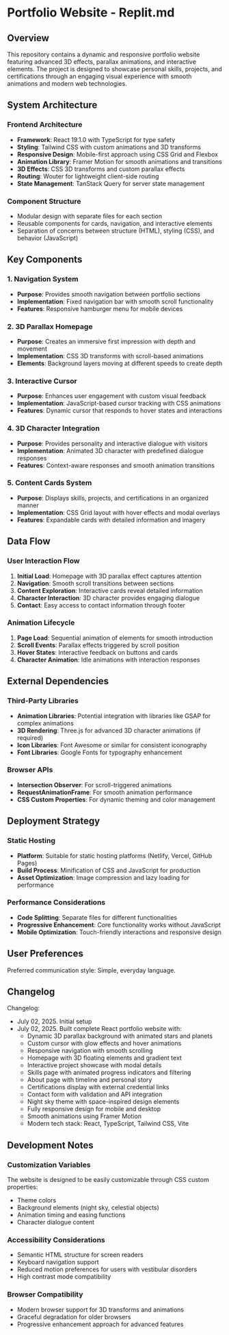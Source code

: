 # Portfolio Website - Replit.md

## Overview

This repository contains a dynamic and responsive portfolio website featuring advanced 3D effects, parallax animations, and interactive elements. The project is designed to showcase personal skills, projects, and certifications through an engaging visual experience with smooth animations and modern web technologies.

## System Architecture

### Frontend Architecture
- **Framework**: React 19.1.0 with TypeScript for type safety
- **Styling**: Tailwind CSS with custom animations and 3D transforms
- **Responsive Design**: Mobile-first approach using CSS Grid and Flexbox
- **Animation Library**: Framer Motion for smooth animations and transitions
- **3D Effects**: CSS 3D transforms and custom parallax effects
- **Routing**: Wouter for lightweight client-side routing
- **State Management**: TanStack Query for server state management

### Component Structure
- Modular design with separate files for each section
- Reusable components for cards, navigation, and interactive elements
- Separation of concerns between structure (HTML), styling (CSS), and behavior (JavaScript)

## Key Components

### 1. Navigation System
- **Purpose**: Provides smooth navigation between portfolio sections
- **Implementation**: Fixed navigation bar with smooth scroll functionality
- **Features**: Responsive hamburger menu for mobile devices

### 2. 3D Parallax Homepage
- **Purpose**: Creates an immersive first impression with depth and movement
- **Implementation**: CSS 3D transforms with scroll-based animations
- **Elements**: Background layers moving at different speeds to create depth

### 3. Interactive Cursor
- **Purpose**: Enhances user engagement with custom visual feedback
- **Implementation**: JavaScript-based cursor tracking with CSS animations
- **Features**: Dynamic cursor that responds to hover states and interactions

### 4. 3D Character Integration
- **Purpose**: Provides personality and interactive dialogue with visitors
- **Implementation**: Animated 3D character with predefined dialogue responses
- **Features**: Context-aware responses and smooth animation transitions

### 5. Content Cards System
- **Purpose**: Displays skills, projects, and certifications in an organized manner
- **Implementation**: CSS Grid layout with hover effects and modal overlays
- **Features**: Expandable cards with detailed information and imagery

## Data Flow

### User Interaction Flow
1. **Initial Load**: Homepage with 3D parallax effect captures attention
2. **Navigation**: Smooth scroll transitions between sections
3. **Content Exploration**: Interactive cards reveal detailed information
4. **Character Interaction**: 3D character provides engaging dialogue
5. **Contact**: Easy access to contact information through footer

### Animation Lifecycle
1. **Page Load**: Sequential animation of elements for smooth introduction
2. **Scroll Events**: Parallax effects triggered by scroll position
3. **Hover States**: Interactive feedback on buttons and cards
4. **Character Animation**: Idle animations with interaction responses

## External Dependencies

### Third-Party Libraries
- **Animation Libraries**: Potential integration with libraries like GSAP for complex animations
- **3D Rendering**: Three.js for advanced 3D character animations (if required)
- **Icon Libraries**: Font Awesome or similar for consistent iconography
- **Font Libraries**: Google Fonts for typography enhancement

### Browser APIs
- **Intersection Observer**: For scroll-triggered animations
- **RequestAnimationFrame**: For smooth animation performance
- **CSS Custom Properties**: For dynamic theming and color management

## Deployment Strategy

### Static Hosting
- **Platform**: Suitable for static hosting platforms (Netlify, Vercel, GitHub Pages)
- **Build Process**: Minification of CSS and JavaScript for production
- **Asset Optimization**: Image compression and lazy loading for performance

### Performance Considerations
- **Code Splitting**: Separate files for different functionalities
- **Progressive Enhancement**: Core functionality works without JavaScript
- **Mobile Optimization**: Touch-friendly interactions and responsive design

## User Preferences

Preferred communication style: Simple, everyday language.

## Changelog

Changelog:
- July 02, 2025. Initial setup
- July 02, 2025. Built complete React portfolio website with:
  * Dynamic 3D parallax background with animated stars and planets
  * Custom cursor with glow effects and hover animations  
  * Responsive navigation with smooth scrolling
  * Homepage with 3D floating elements and gradient text
  * Interactive project showcase with modal details
  * Skills page with animated progress indicators and filtering
  * About page with timeline and personal story
  * Certifications display with external credential links
  * Contact form with validation and API integration
  * Night sky theme with space-inspired design elements
  * Fully responsive design for mobile and desktop
  * Smooth animations using Framer Motion
  * Modern tech stack: React, TypeScript, Tailwind CSS, Vite

## Development Notes

### Customization Variables
The website is designed to be easily customizable through CSS custom properties:
- Theme colors
- Background elements (night sky, celestial objects)
- Animation timing and easing functions
- Character dialogue content

### Accessibility Considerations
- Semantic HTML structure for screen readers
- Keyboard navigation support
- Reduced motion preferences for users with vestibular disorders
- High contrast mode compatibility

### Browser Compatibility
- Modern browser support for 3D transforms and animations
- Graceful degradation for older browsers
- Progressive enhancement approach for advanced features